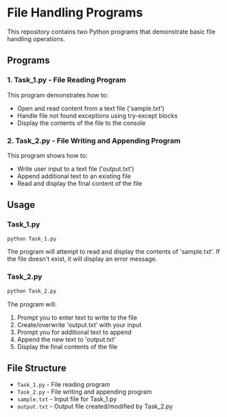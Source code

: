# File Handling Programs

This repository contains two Python programs that demonstrate basic file handling operations.

## Programs

### 1. Task_1.py - File Reading Program

This program demonstrates how to:
- Open and read content from a text file ('sample.txt')
- Handle file not found exceptions using try-except blocks
- Display the contents of the file to the console

### 2. Task_2.py - File Writing and Appending Program

This program shows how to:
- Write user input to a text file ('output.txt')
- Append additional text to an existing file
- Read and display the final content of the file

## Usage

### Task_1.py
```python
python Task_1.py
```
The program will attempt to read and display the contents of 'sample.txt'. If the file doesn't exist, it will display an error message.

### Task_2.py
```python
python Task_2.py
```
The program will:
1. Prompt you to enter text to write to the file
2. Create/overwrite 'output.txt' with your input
3. Prompt you for additional text to append
4. Append the new text to 'output.txt'
5. Display the final contents of the file

## File Structure
- `Task_1.py` - File reading program
- `Task_2.py` - File writing and appending program
- `sample.txt` - Input file for Task_1.py
- `output.txt` - Output file created/modified by Task_2.py
